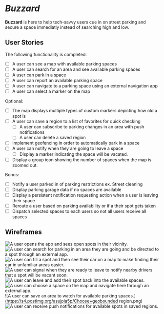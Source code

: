 # *Buzzard*

**Buzzard** is here to help tech-savvy users cue in on street parking and secure a space immediatly instead of searching high and low.

## User Stories

The following functionality is completed:

* [ ] A user can see a map with available parking spaces
* [ ] A user can search for an area and see available parking spaces
* [ ] A user can park in a space
* [ ] A user can report an available parking space
* [ ] A user can navigate to a parking space using an external navigation app
* [ ] A user can select a marker on the map

Optional:
* [ ] The map displays multiple types of custom markers depicting how old a spot is
* [ ] A user can save a region to a list of favorites for quick checking
  * [ ] A user can subscribe to parking changes in an area with push notifications
  * [ ] A user can delete a saved region
* [ ] Implement geofencing in order to automatically park in a space
* [ ] A user can notify when they are going to leave a space
  * [ ] Display a marker indicating the space will be vacated.
* [ ] Display a group icon showing the number of spaces when the map is zoomed out.

Bonus:
* [ ] Notify a user parked in of parking restrictions ex. Street cleaning
* [ ] Display parking garage data if no spaces are available
* [ ] Display a persistent notification requesting action when a user is leaving their space
* [ ] Reroute a user based on parking availability or if a their spot gets taken
* [ ] Dispatch selected spaces to each users so not all users receive all spaces

## Wireframes
![A user opens the app and sees open spots in their vicinity.](https://s4.postimg.org/8e2o52twt/OpeningScreen.png)
![A user can search for parking in an area they are going and be directed to a spot through an external app.](https://s4.postimg.org/7r3rfjx0t/Search+Screen.png)
![A user can fill a spot and then see their car on a map to make finding their car in unfamiliar areas easier.](https://s4.postimg.org/3tghq5a7h/Park+Now.png)
![A user can signal when they are ready to leave to notify nearby drivers that a spot will be vacant soon.](https://s4.postimg.org/enxxs2tbh/Car+Parked.png)
![A user can leave and add their spot back into the available spaces.](https://s4.postimg.org/tvdxcfl65/Car+leaving.png)
![A user can choose a space on the map and navigate here through an external app.](https://s4.postimg.org/bb1pazkx9/navhere.png)
![A user can save an area to watch for available parking spaces.](https://s4.postimg.org/asujpia5p/Choose+geobounded region.png)
![A user can receive push notifications for available spots in saved regions.](https://s4.postimg.org/ia3r4pzot/Notifications.png)
